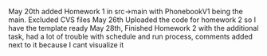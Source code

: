 May 20th added Homework 1 in src->main with PhonebookV1 being the main. Excluded CVS files
May 26th Uploaded the code for homework 2 so I have the template ready
May 28th, Finished Homework 2 with the additional task, had a lot of trouble with schedule and run process, comments added next to it because I cant visualize it
